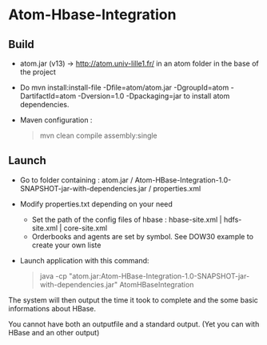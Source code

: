 # Atom-Hbase-Integration

## Build

- atom.jar (v13) -> http://atom.univ-lille1.fr/ in an atom folder in the base of the project
- Do mvn install:install-file -Dfile=atom/atom.jar -DgroupId=atom -DartifactId=atom -Dversion=1.0 -Dpackaging=jar to install atom dependencies.
- Maven configuration :

  > mvn clean compile assembly:single

## Launch

- Go to folder containing : atom.jar / Atom-HBase-Integration-1.0-SNAPSHOT-jar-with-dependencies.jar / properties.xml
- Modify properties.txt depending on your need
  - Set the path of the config files of hbase : hbase-site.xml | hdfs-site.xml | core-site.xml
  - Orderbooks and agents are set by symbol. See DOW30 example to create your own liste
- Launch application with this command:

  > java -cp "atom.jar:Atom-HBase-Integration-1.0-SNAPSHOT-jar-with-dependencies.jar" AtomHBaseIntegration

The system will then output the time it took to complete and the some basic informations about HBase.

You cannot have both an outputfile and a standard output. (Yet you can with HBase and an other output)
